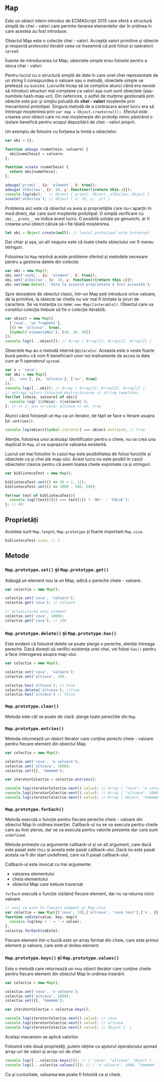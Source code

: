 # `Map`

Este un obiect intern introdus de ECMAScript 2015 care oferă o structură simplă de chei - valori care permite iterarea elementelor dar în ordinea în care acestea au fost introduse.

Obiectul Map este o colecție chei - valori. Acceptă valori primitive și obiecte și respectă protocolul iterabil ceea ce înseamnă că poți folosi și operatorii `spread`.

Înainte de introducerea lui Map, obiectele simple erau folosite pentru a stoca chei - valori.

Pentru lucrul cu o structură simplă de date în care unei chei reprezentate de un string îi corespundea o valoare sau o metodă, obiectele simple se pretează cu succes.
Lucrurile încep să se complice atunci când era nevoie să introduci structuri mai complexe ca valori așa cum sunt obiectele (așa-numitele hash-map-uri).
Din nefericire, o astfel de mulțime gestionată prin obiecte este pur și simplu poluată de **chei - valori** moștenite prin mecanismul prototipal. Singura metodă de a contracara acest lucru era să întrerupi moștenirea prin `var map = Object.create(null);`. Efectul este crearea unui obiect care nu mai moștenește din prototip nimic păstrând o izolare benefică pentru scopul depozitării de chei - valori proprii.

Un exemplu de folosire cu forțarea la limită a obiectelor.

```javascript
var obi = {};

function adauga (numeCheie, valoare) {
  obi[numeCheie] = valoare;
};

function scoate (numeCheie) {
  return obi[numeCheie];
};

adauga('primul', {a: 'element', b: true});
adauga('alDoilea', {x: 10, y: function(){return this.a}});
console.log(obi);   // Object { primul: Object, alDoilea: Object }
scoate('alDoilea'); // Object { x: 10, y: .y() }
```

Problema aici este că obiectul va avea și proprietățile care nu-i aparțin în mod direct, dar care sunt moștenite prototipal. O simplă verificare cu `obi.__proto__` va indica acest lucru.
O posibilă soluție pe genunchi, ar fi crearea unui obiect căruia să-i fie tăiată moștenirea.

```javascript
let obi = Object.create(null); // lanțul prototipal este întrerupt
```

Dar chiar și așa, un alt neajuns este că toate cheile obiectului vor fi mereu stringuri.

Folosirea lui `Map` rezolvă aceste probleme oferind și metodele necesare pentru a gestiona datele din colecție.

```javascript
var obi = new Map();
obi.set('unobj', {a: 'element', b: true});
obi.set('alDoilea', {x: 10, y: function(){return this.a}});
obi.set(new Date(), 'data la această proprietate a fost accesată');
```

Spre deosebire de obiectul clasic, într-un Map poți introduce orice valoare, de la primitive, la obiecte iar cheile nu vor mai fi limitate la șiruri de caractere. Se va instanția cu new: `new Map([interable])`. Obiectul care va constitui colecția trebuie să fie o colecție iterabilă.

```javascript
var obiect = new Map([
  ['ceva', 'un fragment'],
  [() => 'altceva', true],
  [Symbol('elementeNoi'), [10, 20, 30]]
]);
console.log([...obiect]); // Array [ Array[2], Array[2], Array[2] ]
```

Obiectele `Map` au o metodă internă `@@iterator`. Aceasta este o veste foarte bună pentru că vom fi beneficiarii unor noi instrumente de acces la date cum ar fi operatorul `spread`.

```javascript
var x = 'ceva';
var obi = new Map([
  [1, 'unu'], [x, 'altceva'], ['ex', true]
]);
console.log([...obi]); // Array [ Array[2], Array[2], Array[2] ]
// extragi valori folosind destructurarea și string templates
for(let [cheie, valoare] of obi){
  console.log(`${cheie}: ${valoare}`);
}; // => 1: unu => ceva: altceva => ex: true
```

Atunci când folosești un `Map` ca un iterator, de fapt se face o iterare asupra lui `.entries()`.

```javascript
console.log(obiect[Symbol.iterator] === obiect.entries); // true
```

Atenție, folosirea unui aceluiași identificator pentru o cheie, nu va crea una duplicat în `Map`, ci va suprascrie valoarea existentă.

Lucrul cel mai folositor în cazul `Map` este posibilitatea de folosi funcțiile și obiectele ca și chei ale map-ului. Acest lucru nu este posibil în cazul obiectelor clasice pentru că avem toatea cheile exprimate ca și stringuri.

```javascript
var bibliotecaTest = new Map();

bibliotecaTest.set(() => 10 + 1, 11);
bibliotecaTest.set(() => 1000 - 500, 500);

for(var test of bibliotecaTest){
  console.log((test[0]() === test[1]) ? 'OK!' : 'FALSE');
}; // OK!
```

## Proprietăți

Acestea sunt `Map.length`, `Map.prototype` și foarte important `Map.size`.

```javascript
bibliotecaTest.size; // 2
```

## Metode

### `Map.prototype.set()` și `Map.prototype.get()`

Adaugă un element nou la un Map, adică o pereche cheie - valoare.

```javascript
var colectie = new Map();

colectie.set('ceva', 'valoare');
colectie.get('ceva'); // valoare

// actualizarea unui element
colectie.set('ceva', 1000);
colectie.get('ceva'); // 100
```

### `Map.prototype.delete()` și `Map.prototype.has()`

Este evident că folosind delete se poate șterge o pereche, atenție întreaga pereche. Dacă dorești să verifici existența unei chei, vei folosi `has()` pentru a face interogarea asupra map-ului.

```javascript
var colectie = new Map();

colectie.set('ceva', 'valoare');
colectie.set('altceva', 10);

colectie.has('altceva'); // true
colectie.delete('altceva'); //true
colectie.has('altceva') // false
```

### `Map.prototype.clear()`

Metoda este cât se poate de clară: șterge toate perechile din `Map`.

### `Map.prototype.entries()`

Metoda returnează un obiect Iterator care conține perechi cheie - valoare pentru fiecare element din obiectul Map.

```javascript
var colectie = new Map();

colectie.set('ceva', 'o valoare');
colectie.set('altceva', 1000);
colectie.set({}, 'hmmmmm');

var iteratorColectie = colectie.entries();

console.log(iteratorColectie.next().value); // Array [ "ceva", "o valoare" ]
console.log(iteratorColectie.next().value); // Array [ "altceva", 1000 ]
console.log(iteratorColectie.next().value); // Array [ Object, "hmmmmm" ]
```

### `Map.prototype.forEach()`

Metoda execută o funcție pentru fiecare pereche cheie - valoare din obiectul Map în ordinea inserției. Callback-ul nu se va executa pentru cheile care au fost șterse, dar se va executa pentru valorile prezente dar care sunt `undefined`.

Metoda primește ca argumente callback-ul și un alt argument, care dacă este pasat este `this` și acesta este pasat callback-ului. Dacă nu este pasat acesta va fi din start undefined, care va fi pasat callback-ului.

Callback-ul este invocat cu trei argumente:

- valoarea elementului
- cheia elementului
- obiectul Map care trebuie traversat

`forEach` execută o funcție vizitând fiecare element, dar nu va returna nicio valoare.

```javascript
// vezi ce este în fiecare element al Map-ului
var colectie = new Map([['ceva', 10],['altceva', 'ceva text'],['x', {}]]);
function ceEste(value, key, map){
  console.log(key + ' = ' + value);
};
colectie.forEach(ceEste);
```

Fiecare element într-o buclă este un array format din cheie, care este primul element și valoare, care este al doilea element.

### `Map.prototype.keys()` și `Map.prototype.values()`

Este o metodă care returnează un nou obiect iterator care conține cheile pentru fiecare element din obiectul Map în ordinea inserării.

```javascript
var colectie = new Map();

colectie.set('ceva', 'o valoare');
colectie.set('altceva', 1000);
colectie.set({}, 'hmmmmm');

var iteratorColectie = colectie.keys();

console.log(iteratorColectie.next().value); // ceva
console.log(iteratorColectie.next().value); // altceva
console.log(iteratorColectie.next().value); // Object {  }
```

Același mecanism se aplică valorilor.

Folosind cele două proprietăți, putem obține cu ajutorul operatorului spread array-uri de valori și array-uri de chei:

```javascript
console.log([...colectie.keys()]); // [ "ceva", "altceva", Object ]
console.log([...colectie.values()]); // [ "o valoare", 1000, "hmmmmm" ]
```

Ca și curiozitate, valoarea `NaN` poate fi folosită ca și cheie.
